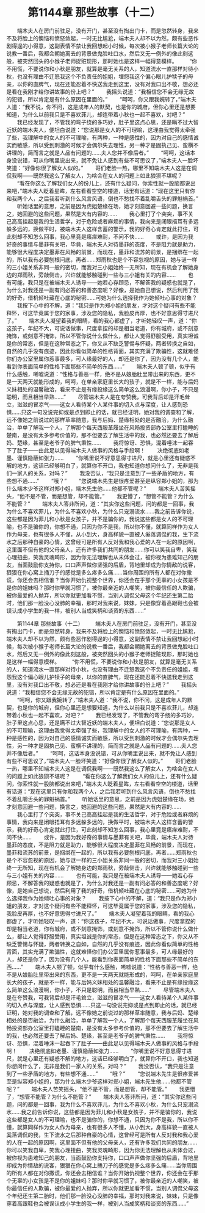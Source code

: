# 　　第1144章 那些故事（十二）
　　端木夫人在房门前驻足，没有开门，甚至没有掏出门卡，而是忽然转身，我来不及将脸上的懊恼和愤怒敛起，一时无比尴尬，端木夫人却不以为然，颇有些恶作剧得逞的小得意，这副表情不禁让我回想起小时候，每次被小猴子老师长篇大论的说教一番后，我都会朝她离去的背景做鬼脸吐口水，然后又无一例外的像此刻这般，被突然回头的小猴子老师捉赃现形，那时她也是这样一幅得意模样。
　　“你不用慌，不要说你和小秋是朋友，就算是毫无关系的人，知道流水一直那样对待小秋，也没有理由不迁怒我这个不负责任的姐姐，埋怨我这个偏心眼儿护犊子的母亲，以你的直脾气，现在还能忍着不快送我走到这里，没有对我口出不敬，想必还是看在我刚才给你讲故事的份上吧？”
　　我摇头说道：“我相信您不会无缘无故的犯错，所以肯定是有什么原因在里面的。”
　　“呵呵，你又跟我婉转了，”端木夫人道：“我不说，你不问，这是成年人的默契，也是你的城府，但你心里还是想要知道，为什么以前我只是不喜欢菲儿，却连带着小秋也一起不喜欢，对吧？”
　　我已经发现了，不管我的弯子绕的多巧妙，肚子里这点心思，还是瞒不过大智近妖的端木夫人，便坦白说道：“您说那是女人的不可理喻，这理由我觉得太牵强了些，我理解中的女人的不可理喻，有两种，一种是感性的，因为对自己的感情诚实而敏感，所以受到刺激的时候才会偶尔失去理性，另一种才是固执己见、蛮横不讲理的，简而言之就是人品有问题的……夫人您并不像后者。”
　　“呵呵，这话本身没说错，可从你嘴里说出来，就不免让人感到有些不可思议了，”端木夫人一脸坏笑道：“好像你很了解女人似的。”
　　哥们老脸一热，哪里不知端木夫人这是在调侃我啊——既然我这么了解女人，为啥会在女人的问题上如此狼狈不堪呢？
　　“看在你这么了解我们女人的份儿上，还有什么疑问，你索性就一股脑都说出来吧，”端木夫人眨着星眸，左右看看空空的楼道，话里有话道：“现在这里只有你和我两个人，之后我若听到什么风言风语，倒也不愁找不着乱嚼舌头的罪魁祸首。”
　　听她话里的意思，之前是因为虎姐楚缘在场，她才刻意回避一些问题，换言之，她回避的这些问题，果然是大有内容的……
　　我心里打了个突突，事不关己高高挂起是我的生活哲学，对于危险或者麻烦的事情，我向来是闭眼捂耳有多远躲多远的，换做平时，被端木夫人这样含蓄的警示，我的好奇心肯定就此打住，可此刻却不知怎么回事，我心里竟是瘙痒难耐，不问不快……
　　或许，是因为我好奇的事情与墨菲有关吧，毕竟，端木夫人对待墨菲的态度，不是阻力就是助力，能够很大程度决定墨菲在风畅的前景，而现在，墨菲和流苏的前景，是捆绑在一起的，所以我有必要刨根问底，再者……郑雨秋也是个不容忽视的原因，她与谜一样的三小姐关系非同一般的密切，而我对三小姐始终一无所知，现在有机会了解她身边的郑雨秋，旁敲侧击，兴许就能够触碰到一些与三小姐有关的内容……
　　也有可能，我只是在被端木夫人诱导——她若心存顾忌，不解答我的疑惑也就是了，为什么对我还是一副有问必答的和善态度呢？好像，是她自己想说，然后利用了我的好奇，借机倾吐藏在心底的秘密……可她为什么选择我作为她倾吐心事的对象？
　　我按下心中的不解，道：“我只是作为郑小姐的朋友，才对这个疑问有些不能释怀，可这毕竟属于您的家事，涉及您的隐私，我脸皮再厚，也不好意思得寸进尺了。”
　　端木夫人凝望着我的眼睛，看的我心都虚了，才听她轻叹一声，道：“你这孩子，年纪不大，可说话做事，尺度拿捏的却是相当老道，你有城府，或不刻意掩饰，或刻意不掩饰，所以不管你说什么做什么，都让人觉得舒服受用，真实坦诚是你的常态，但是在这种常态之下，你又从不缺乏警惕与怀疑，两者转换之自如，自然的几乎没有痕迹，因此你看似简单的性格背面，其实充满了欺骗性，这就难怪你们办公室里属你惹事最多，可人缘最好的人，却还是你了，因为没有几个人，能看到你表面简单的性格下面那些不简单的东西……”
　　端木夫人顿了顿，似乎有什么感触，唏嘘说道：“性格与善恶一样，绝不是从娘胎肚里带出来的东西，更不是一天两天就能形成的，呵呵，在单亲家庭里长大的孩子，就是不一样，能与后妈义妹相处的温馨融洽，看来不止是有缘投缘这么简单这么浪漫啊，你小子，不只是聪明，而且相当早熟……”
　　尽管端木夫人是在夸赞我，可我背后却是汗毛耸立，滋滋的冒凉气——这女人看待某个人某件事的切入点与深度，让人感到恐惧……只这一句没说完抑或是点到即止的话，就已经证明，她对我的调查和了解，远不像她之前说过的那样草率随意，我与后妈、楚缘相处的是否融洽，为什么融洽，单单了解我一个人，了解那个每天西服革履坐在风畅投资部办公室里打瞌睡的楚南，是没有太多参考价值的，那不但要去了解生活中的我，也必然还要去了解后妈、楚缘，甚至是老爷子的脾气秉性……
　　我将惊讶、恐惧，混着唾沫一起吞下了肚子——由此足以见得端木夫人做事的风格与手段啊！
　　决绝彻底如老墨、谨慎隐蔽如张力……
　　“你嘴里说不好意思得寸进尺，就是心里还有疑惑不解的地方，这话已经够明白了，就算你不开口，我也知道你想问什么了，无非是我们一家人的关系，对吗？”
　　我没否认，“我只是注意到了一些矛盾的地方，有些想不通……”
　　“哦？”
　　“您说端木先生是很疼爱甚至是纵容郑小姐的，那为什么端木少爷这样对郑小姐，端木先生他……他都不管呢？”
　　端木夫人苦笑摇头，“他不是不管，而是想管，却不能管。”
　　我更懵了，“想管不能管？为什么不能管？”
　　端木夫人答非所问，道：“其实你这些问题，问的都是一回事，我为什么不喜欢菲儿，为什么不喜欢小秋，为什么只宠溺流水……我之前告诉你说，这些都是因为菲儿和小秋是女孩子，并不是骗你的，我说这些都是女人的不可理喻，也不是骗你的，你想不通，只因为你不是我，所以你不懂，就算同样作为女人作为母亲，也有很多人不懂，从小到大，身高样貌一直被人奚落调侃的我，生下流水之后那种自豪的心情，这曾经可是所有人反对我和我心爱的人在一起的原因啊，这里面不但有他的父母亲人，还有许多我们共同的朋友……你可以笑我自卑，笑我心理扭曲，笑我灵魂畸形，因为你无法理解也从未体会过，被你视为患难知己的朋友，当面鼓励你支持你，口口声声做你坚强的后盾，背地里却成为你情敌的说客，狠狠在你心窝上捅刀子的感觉是多么疼多么痛……当你周围的所有人都在对你撒谎，你还会去相信谁？当你开始仇视整个世界，你还会在乎那个无辜的小女孩是不是你的姐妹吗？那时你早就习惯了，被你最亲近的人嘲笑，被你最信任的人欺骗，被你最爱的人抛弃，所以你就更加看不惯，当别人调侃父母这个年纪还生第二胎时，他们那一脸没心没肺的幸福，那时对我来说，妹妹，只是像穿着高跟鞋也会被误认成小学生的我一样，被别人当成笑柄和谈资的东西……”

　　第1144章 那些故事（十二）
　　端木夫人在房门前驻足，没有开门，甚至没有掏出门卡，而是忽然转身，我来不及将脸上的懊恼和愤怒敛起，一时无比尴尬，端木夫人却不以为然，颇有些恶作剧得逞的小得意，这副表情不禁让我回想起小时候，每次被小猴子老师长篇大论的说教一番后，我都会朝她离去的背景做鬼脸吐口水，然后又无一例外的像此刻这般，被突然回头的小猴子老师捉赃现形，那时她也是这样一幅得意模样。
　　“你不用慌，不要说你和小秋是朋友，就算是毫无关系的人，知道流水一直那样对待小秋，也没有理由不迁怒我这个不负责任的姐姐，埋怨我这个偏心眼儿护犊子的母亲，以你的直脾气，现在还能忍着不快送我走到这里，没有对我口出不敬，想必还是看在我刚才给你讲故事的份上吧？”
　　我摇头说道：“我相信您不会无缘无故的犯错，所以肯定是有什么原因在里面的。”
　　“呵呵，你又跟我婉转了，”端木夫人道：“我不说，你不问，这是成年人的默契，也是你的城府，但你心里还是想要知道，为什么以前我只是不喜欢菲儿，却连带着小秋也一起不喜欢，对吧？”
　　我已经发现了，不管我的弯子绕的多巧妙，肚子里这点心思，还是瞒不过大智近妖的端木夫人，便坦白说道：“您说那是女人的不可理喻，这理由我觉得太牵强了些，我理解中的女人的不可理喻，有两种，一种是感性的，因为对自己的感情诚实而敏感，所以受到刺激的时候才会偶尔失去理性，另一种才是固执己见、蛮横不讲理的，简而言之就是人品有问题的……夫人您并不像后者。”
　　“呵呵，这话本身没说错，可从你嘴里说出来，就不免让人感到有些不可思议了，”端木夫人一脸坏笑道：“好像你很了解女人似的。”
　　哥们老脸一热，哪里不知端木夫人这是在调侃我啊——既然我这么了解女人，为啥会在女人的问题上如此狼狈不堪呢？
　　“看在你这么了解我们女人的份儿上，还有什么疑问，你索性就一股脑都说出来吧，”端木夫人眨着星眸，左右看看空空的楼道，话里有话道：“现在这里只有你和我两个人，之后我若听到什么风言风语，倒也不愁找不着乱嚼舌头的罪魁祸首。”
　　听她话里的意思，之前是因为虎姐楚缘在场，她才刻意回避一些问题，换言之，她回避的这些问题，果然是大有内容的……
　　我心里打了个突突，事不关己高高挂起是我的生活哲学，对于危险或者麻烦的事情，我向来是闭眼捂耳有多远躲多远的，换做平时，被端木夫人这样含蓄的警示，我的好奇心肯定就此打住，可此刻却不知怎么回事，我心里竟是瘙痒难耐，不问不快……
　　或许，是因为我好奇的事情与墨菲有关吧，毕竟，端木夫人对待墨菲的态度，不是阻力就是助力，能够很大程度决定墨菲在风畅的前景，而现在，墨菲和流苏的前景，是捆绑在一起的，所以我有必要刨根问底，再者……郑雨秋也是个不容忽视的原因，她与谜一样的三小姐关系非同一般的密切，而我对三小姐始终一无所知，现在有机会了解她身边的郑雨秋，旁敲侧击，兴许就能够触碰到一些与三小姐有关的内容……
　　也有可能，我只是在被端木夫人诱导——她若心存顾忌，不解答我的疑惑也就是了，为什么对我还是一副有问必答的和善态度呢？好像，是她自己想说，然后利用了我的好奇，借机倾吐藏在心底的秘密……可她为什么选择我作为她倾吐心事的对象？
　　我按下心中的不解，道：“我只是作为郑小姐的朋友，才对这个疑问有些不能释怀，可这毕竟属于您的家事，涉及您的隐私，我脸皮再厚，也不好意思得寸进尺了。”
　　端木夫人凝望着我的眼睛，看的我心都虚了，才听她轻叹一声，道：“你这孩子，年纪不大，可说话做事，尺度拿捏的却是相当老道，你有城府，或不刻意掩饰，或刻意不掩饰，所以不管你说什么做什么，都让人觉得舒服受用，真实坦诚是你的常态，但是在这种常态之下，你又从不缺乏警惕与怀疑，两者转换之自如，自然的几乎没有痕迹，因此你看似简单的性格背面，其实充满了欺骗性，这就难怪你们办公室里属你惹事最多，可人缘最好的人，却还是你了，因为没有几个人，能看到你表面简单的性格下面那些不简单的东西……”
　　端木夫人顿了顿，似乎有什么感触，唏嘘说道：“性格与善恶一样，绝不是从娘胎肚里带出来的东西，更不是一天两天就能形成的，呵呵，在单亲家庭里长大的孩子，就是不一样，能与后妈义妹相处的温馨融洽，看来不止是有缘投缘这么简单这么浪漫啊，你小子，不只是聪明，而且相当早熟……”
　　尽管端木夫人是在夸赞我，可我背后却是汗毛耸立，滋滋的冒凉气——这女人看待某个人某件事的切入点与深度，让人感到恐惧……只这一句没说完抑或是点到即止的话，就已经证明，她对我的调查和了解，远不像她之前说过的那样草率随意，我与后妈、楚缘相处的是否融洽，为什么融洽，单单了解我一个人，了解那个每天西服革履坐在风畅投资部办公室里打瞌睡的楚南，是没有太多参考价值的，那不但要去了解生活中的我，也必然还要去了解后妈、楚缘，甚至是老爷子的脾气秉性……
　　我将惊讶、恐惧，混着唾沫一起吞下了肚子——由此足以见得端木夫人做事的风格与手段啊！
　　决绝彻底如老墨、谨慎隐蔽如张力……
　　“你嘴里说不好意思得寸进尺，就是心里还有疑惑不解的地方，这话已经够明白了，就算你不开口，我也知道你想问什么了，无非是我们一家人的关系，对吗？”
　　我没否认，“我只是注意到了一些矛盾的地方，有些想不通……”
　　“哦？”
　　“您说端木先生是很疼爱甚至是纵容郑小姐的，那为什么端木少爷这样对郑小姐，端木先生他……他都不管呢？”
　　端木夫人苦笑摇头，“他不是不管，而是想管，却不能管。”
　　我更懵了，“想管不能管？为什么不能管？”
　　端木夫人答非所问，道：“其实你这些问题，问的都是一回事，我为什么不喜欢菲儿，为什么不喜欢小秋，为什么只宠溺流水……我之前告诉你说，这些都是因为菲儿和小秋是女孩子，并不是骗你的，我说这些都是女人的不可理喻，也不是骗你的，你想不通，只因为你不是我，所以你不懂，就算同样作为女人作为母亲，也有很多人不懂，从小到大，身高样貌一直被人奚落调侃的我，生下流水之后那种自豪的心情，这曾经可是所有人反对我和我心爱的人在一起的原因啊，这里面不但有他的父母亲人，还有许多我们共同的朋友……你可以笑我自卑，笑我心理扭曲，笑我灵魂畸形，因为你无法理解也从未体会过，被你视为患难知己的朋友，当面鼓励你支持你，口口声声做你坚强的后盾，背地里却成为你情敌的说客，狠狠在你心窝上捅刀子的感觉是多么疼多么痛……当你周围的所有人都在对你撒谎，你还会去相信谁？当你开始仇视整个世界，你还会在乎那个无辜的小女孩是不是你的姐妹吗？那时你早就习惯了，被你最亲近的人嘲笑，被你最信任的人欺骗，被你最爱的人抛弃，所以你就更加看不惯，当别人调侃父母这个年纪还生第二胎时，他们那一脸没心没肺的幸福，那时对我来说，妹妹，只是像穿着高跟鞋也会被误认成小学生的我一样，被别人当成笑柄和谈资的东西……”
